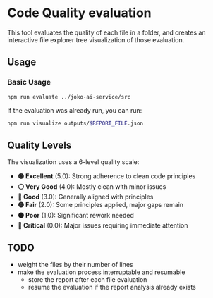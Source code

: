 # Code Quality evaluation

This tool evaluates the quality of each file in a folder, and creates an interactive file explorer tree visualization of those evaluation.

## Usage

### Basic Usage

```sh
npm run evaluate ../joko-ai-service/src
```

If the evaluation was already run, you can run:

```sh
npm run visualize outputs/$REPORT_FILE.json
```

## Quality Levels

The visualization uses a 6-level quality scale:

- **🟢 Excellent** (5.0): Strong adherence to clean code principles
- **⚪ Very Good** (4.0): Mostly clean with minor issues
- **🔵 Good** (3.0): Generally aligned with principles
- **🟡 Fair** (2.0): Some principles applied, major gaps remain
- **🟠 Poor** (1.0): Significant rework needed
- **🔴 Critical** (0.0): Major issues requiring immediate attention

## TODO

- weight the files by their number of lines
- make the evaluation process interruptable and resumable
    - store the report after each file evaluation
    - resume the evaluation if the report analysis already exists
